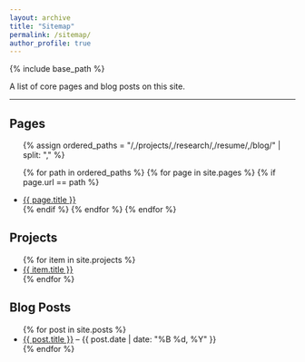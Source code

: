 ```yaml
---
layout: archive
title: "Sitemap"
permalink: /sitemap/
author_profile: true
---
```


{% include base_path %}

A list of core pages and blog posts on this site.

---

<h2>Pages</h2>
<ul>
  {% assign ordered_paths = "/,/projects/,/research/,/resume/,/blog/" | split: "," %}

  {% for path in ordered_paths %}
    {% for page in site.pages %}
      {% if page.url == path %}
        <li><a href="{{ page.url | relative_url }}">{{ page.title }}</a></li>
      {% endif %}
    {% endfor %}
  {% endfor %}
</ul>

<h2>Projects</h2>
<ul>
  {% for item in site.projects %}
    <li><a href="{{ item.url | relative_url }}">{{ item.title }}</a></li>
  {% endfor %}
</ul>

<h2>Blog Posts</h2>
<ul>
  {% for post in site.posts %}
    <li>
      <a href="{{ post.url | relative_url }}">{{ post.title }}</a> – {{ post.date | date: "%B %d, %Y" }}
    </li>
  {% endfor %}
</ul>

